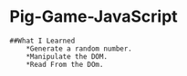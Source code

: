 # Pig-Game-JavaScript
    ##What I Learned
        *Generate a random number.
        *Manipulate the DOM.
        *Read From the DOm.
        
        
